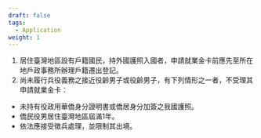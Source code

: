 ```yaml
---
draft: false
tags:
  - Application
weight: 1
---
```

1. 居住臺灣地區設有戶籍國民，持外國護照入國者，申請就業金卡前應先至所在地戶政事務所辦理戶籍遷出登記。
2. 尚未履行兵役義務之接近役齡男子或役齡男子，有下列情形之一者，不受理其申請就業金卡：

* 未持有役政用華僑身分證明書或僑居身分加簽之我國護照。
* 僑民役男居住臺灣地區屆滿1年。
* 依法應接受徵兵處理，並限制其出境。